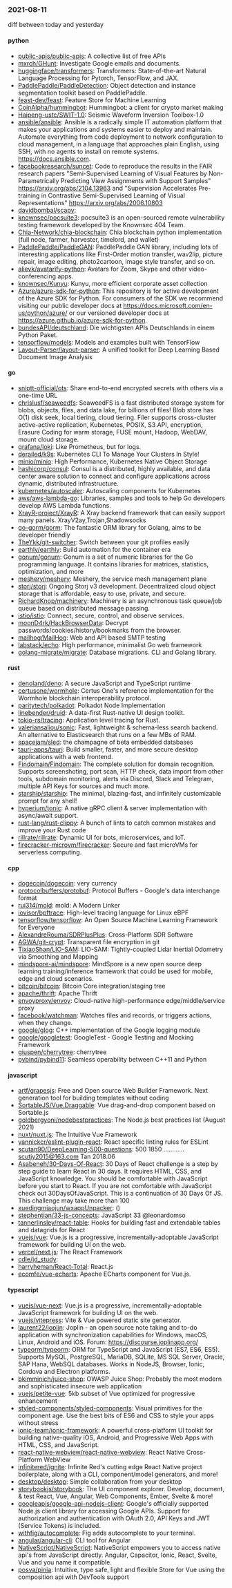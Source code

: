 ### 2021-08-11
diff between today and yesterday

#### python
* [public-apis/public-apis](https://github.com/public-apis/public-apis): A collective list of free APIs
* [mxrch/GHunt](https://github.com/mxrch/GHunt):  Investigate Google emails and documents.
* [huggingface/transformers](https://github.com/huggingface/transformers):  Transformers: State-of-the-art Natural Language Processing for Pytorch, TensorFlow, and JAX.
* [PaddlePaddle/PaddleDetection](https://github.com/PaddlePaddle/PaddleDetection): Object detection and instance segmentation toolkit based on PaddlePaddle.
* [feast-dev/feast](https://github.com/feast-dev/feast): Feature Store for Machine Learning
* [CoinAlpha/hummingbot](https://github.com/CoinAlpha/hummingbot): Hummingbot: a client for crypto market making
* [Haipeng-ustc/SWIT-1.0](https://github.com/Haipeng-ustc/SWIT-1.0): Seismic Waveform Inversion Toolbox-1.0
* [ansible/ansible](https://github.com/ansible/ansible): Ansible is a radically simple IT automation platform that makes your applications and systems easier to deploy and maintain. Automate everything from code deployment to network configuration to cloud management, in a language that approaches plain English, using SSH, with no agents to install on remote systems. https://docs.ansible.com.
* [facebookresearch/suncet](https://github.com/facebookresearch/suncet): Code to reproduce the results in the FAIR research papers "Semi-Supervised Learning of Visual Features by Non-Parametrically Predicting View Assignments with Support Samples" https://arxiv.org/abs/2104.13963 and "Supervision Accelerates Pre-training in Contrastive Semi-Supervised Learning of Visual Representations" https://arxiv.org/abs/2006.10803
* [davidbombal/scapy](https://github.com/davidbombal/scapy): 
* [knownsec/pocsuite3](https://github.com/knownsec/pocsuite3): pocsuite3 is an open-sourced remote vulnerability testing framework developed by the Knownsec 404 Team.
* [Chia-Network/chia-blockchain](https://github.com/Chia-Network/chia-blockchain): Chia blockchain python implementation (full node, farmer, harvester, timelord, and wallet)
* [PaddlePaddle/PaddleGAN](https://github.com/PaddlePaddle/PaddleGAN): PaddlePaddle GAN library, including lots of interesting applications like First-Order motion transfer, wav2lip, picture repair, image editing, photo2cartoon, image style transfer, and so on.
* [alievk/avatarify-python](https://github.com/alievk/avatarify-python): Avatars for Zoom, Skype and other video-conferencing apps.
* [knownsec/Kunyu](https://github.com/knownsec/Kunyu): Kunyu, more efficient corporate asset collection
* [Azure/azure-sdk-for-python](https://github.com/Azure/azure-sdk-for-python): This repository is for active development of the Azure SDK for Python. For consumers of the SDK we recommend visiting our public developer docs at https://docs.microsoft.com/en-us/python/azure/ or our versioned developer docs at https://azure.github.io/azure-sdk-for-python.
* [bundesAPI/deutschland](https://github.com/bundesAPI/deutschland): Die wichtigsten APIs Deutschlands in einem Python Paket.
* [tensorflow/models](https://github.com/tensorflow/models): Models and examples built with TensorFlow
* [Layout-Parser/layout-parser](https://github.com/Layout-Parser/layout-parser): A unified toolkit for Deep Learning Based Document Image Analysis

#### go
* [sniptt-official/ots](https://github.com/sniptt-official/ots):  Share end-to-end encrypted secrets with others via a one-time URL
* [chrislusf/seaweedfs](https://github.com/chrislusf/seaweedfs): SeaweedFS is a fast distributed storage system for blobs, objects, files, and data lake, for billions of files! Blob store has O(1) disk seek, local tiering, cloud tiering. Filer supports cross-cluster active-active replication, Kubernetes, POSIX, S3 API, encryption, Erasure Coding for warm storage, FUSE mount, Hadoop, WebDAV, mount cloud storage.
* [grafana/loki](https://github.com/grafana/loki): Like Prometheus, but for logs.
* [derailed/k9s](https://github.com/derailed/k9s):  Kubernetes CLI To Manage Your Clusters In Style!
* [minio/minio](https://github.com/minio/minio): High Performance, Kubernetes Native Object Storage
* [hashicorp/consul](https://github.com/hashicorp/consul): Consul is a distributed, highly available, and data center aware solution to connect and configure applications across dynamic, distributed infrastructure.
* [kubernetes/autoscaler](https://github.com/kubernetes/autoscaler): Autoscaling components for Kubernetes
* [aws/aws-lambda-go](https://github.com/aws/aws-lambda-go): Libraries, samples and tools to help Go developers develop AWS Lambda functions.
* [XrayR-project/XrayR](https://github.com/XrayR-project/XrayR): A Xray backend framework that can easily support many panels. XrayV2ay,Trojan,Shadowsocks
* [go-gorm/gorm](https://github.com/go-gorm/gorm): The fantastic ORM library for Golang, aims to be developer friendly
* [TheYkk/git-switcher](https://github.com/TheYkk/git-switcher): Switch between your git profiles easily
* [earthly/earthly](https://github.com/earthly/earthly): Build automation for the container era
* [gonum/gonum](https://github.com/gonum/gonum): Gonum is a set of numeric libraries for the Go programming language. It contains libraries for matrices, statistics, optimization, and more
* [meshery/meshery](https://github.com/meshery/meshery): Meshery, the service mesh management plane
* [storj/storj](https://github.com/storj/storj): Ongoing Storj v3 development. Decentralized cloud object storage that is affordable, easy to use, private, and secure.
* [RichardKnop/machinery](https://github.com/RichardKnop/machinery): Machinery is an asynchronous task queue/job queue based on distributed message passing.
* [istio/istio](https://github.com/istio/istio): Connect, secure, control, and observe services.
* [moonD4rk/HackBrowserData](https://github.com/moonD4rk/HackBrowserData): Decrypt passwords/cookies/history/bookmarks from the browser. 
* [mailhog/MailHog](https://github.com/mailhog/MailHog): Web and API based SMTP testing
* [labstack/echo](https://github.com/labstack/echo): High performance, minimalist Go web framework
* [golang-migrate/migrate](https://github.com/golang-migrate/migrate): Database migrations. CLI and Golang library.

#### rust
* [denoland/deno](https://github.com/denoland/deno): A secure JavaScript and TypeScript runtime
* [certusone/wormhole](https://github.com/certusone/wormhole): Certus One's reference implementation for the Wormhole blockchain interoperability protocol.
* [paritytech/polkadot](https://github.com/paritytech/polkadot): Polkadot Node Implementation
* [linebender/druid](https://github.com/linebender/druid): A data-first Rust-native UI design toolkit.
* [tokio-rs/tracing](https://github.com/tokio-rs/tracing): Application level tracing for Rust.
* [valeriansaliou/sonic](https://github.com/valeriansaliou/sonic):  Fast, lightweight & schema-less search backend. An alternative to Elasticsearch that runs on a few MBs of RAM.
* [spacejam/sled](https://github.com/spacejam/sled): the champagne of beta embedded databases
* [tauri-apps/tauri](https://github.com/tauri-apps/tauri): Build smaller, faster, and more secure desktop applications with a web frontend.
* [Findomain/Findomain](https://github.com/Findomain/Findomain): The complete solution for domain recognition. Supports screenshoting, port scan, HTTP check, data import from other tools, subdomain monitoring, alerts via Discord, Slack and Telegram, multiple API Keys for sources and much more.
* [starship/starship](https://github.com/starship/starship):  The minimal, blazing-fast, and infinitely customizable prompt for any shell!
* [hyperium/tonic](https://github.com/hyperium/tonic): A native gRPC client & server implementation with async/await support.
* [rust-lang/rust-clippy](https://github.com/rust-lang/rust-clippy): A bunch of lints to catch common mistakes and improve your Rust code
* [rillrate/rillrate](https://github.com/rillrate/rillrate): Dynamic UI for bots, microservices, and IoT.
* [firecracker-microvm/firecracker](https://github.com/firecracker-microvm/firecracker): Secure and fast microVMs for serverless computing.

#### cpp
* [dogecoin/dogecoin](https://github.com/dogecoin/dogecoin): very currency
* [protocolbuffers/protobuf](https://github.com/protocolbuffers/protobuf): Protocol Buffers - Google's data interchange format
* [rui314/mold](https://github.com/rui314/mold): mold: A Modern Linker
* [iovisor/bpftrace](https://github.com/iovisor/bpftrace): High-level tracing language for Linux eBPF
* [tensorflow/tensorflow](https://github.com/tensorflow/tensorflow): An Open Source Machine Learning Framework for Everyone
* [AlexandreRouma/SDRPlusPlus](https://github.com/AlexandreRouma/SDRPlusPlus): Cross-Platform SDR Software
* [AGWA/git-crypt](https://github.com/AGWA/git-crypt): Transparent file encryption in git
* [TixiaoShan/LIO-SAM](https://github.com/TixiaoShan/LIO-SAM): LIO-SAM: Tightly-coupled Lidar Inertial Odometry via Smoothing and Mapping
* [mindspore-ai/mindspore](https://github.com/mindspore-ai/mindspore): MindSpore is a new open source deep learning training/inference framework that could be used for mobile, edge and cloud scenarios.
* [bitcoin/bitcoin](https://github.com/bitcoin/bitcoin): Bitcoin Core integration/staging tree
* [apache/thrift](https://github.com/apache/thrift): Apache Thrift
* [envoyproxy/envoy](https://github.com/envoyproxy/envoy): Cloud-native high-performance edge/middle/service proxy
* [facebook/watchman](https://github.com/facebook/watchman): Watches files and records, or triggers actions, when they change.
* [google/glog](https://github.com/google/glog): C++ implementation of the Google logging module
* [google/googletest](https://github.com/google/googletest): GoogleTest - Google Testing and Mocking Framework
* [giuspen/cherrytree](https://github.com/giuspen/cherrytree): cherrytree
* [pybind/pybind11](https://github.com/pybind/pybind11): Seamless operability between C++11 and Python

#### javascript
* [artf/grapesjs](https://github.com/artf/grapesjs): Free and Open source Web Builder Framework. Next generation tool for building templates without coding
* [SortableJS/Vue.Draggable](https://github.com/SortableJS/Vue.Draggable): Vue drag-and-drop component based on Sortable.js
* [goldbergyoni/nodebestpractices](https://github.com/goldbergyoni/nodebestpractices):  The Node.js best practices list (August 2021)
* [nuxt/nuxt.js](https://github.com/nuxt/nuxt.js): The Intuitive Vue Framework
* [yannickcr/eslint-plugin-react](https://github.com/yannickcr/eslint-plugin-react): React specific linting rules for ESLint
* [scutan90/DeepLearning-500-questions](https://github.com/scutan90/DeepLearning-500-questions): 500 1850 ............ scutjy2015@163.com  Tan 2018.06
* [Asabeneh/30-Days-Of-React](https://github.com/Asabeneh/30-Days-Of-React): 30 Days of React challenge is a step by step guide to learn React in 30 days. It requires HTML, CSS, and JavaScript knowledge. You should be comfortable with JavaScript before you start to React. If you are not comfortable with JavaScript check out 30DaysOfJavaScript. This is a continuation of 30 Days Of JS. This challenge may take more than 100
* [xuedingmiaojun/wxappUnpacker](https://github.com/xuedingmiaojun/wxappUnpacker): ()
* [stephentian/33-js-concepts](https://github.com/stephentian/33-js-concepts):   JavaScript 33 @leonardomso
* [tannerlinsley/react-table](https://github.com/tannerlinsley/react-table):  Hooks for building fast and extendable tables and datagrids for React
* [vuejs/vue](https://github.com/vuejs/vue):  Vue.js is a progressive, incrementally-adoptable JavaScript framework for building UI on the web.
* [vercel/next.js](https://github.com/vercel/next.js): The React Framework
* [cdle/jd_study](https://github.com/cdle/jd_study): 
* [harryheman/React-Total](https://github.com/harryheman/React-Total):    React.js        
* [ecomfe/vue-echarts](https://github.com/ecomfe/vue-echarts): Apache ECharts component for Vue.js.

#### typescript
* [vuejs/vue-next](https://github.com/vuejs/vue-next):  Vue.js is a progressive, incrementally-adoptable JavaScript framework for building UI on the web.
* [vuejs/vitepress](https://github.com/vuejs/vitepress): Vite & Vue powered static site generator.
* [laurent22/joplin](https://github.com/laurent22/joplin): Joplin - an open source note taking and to-do application with synchronization capabilities for Windows, macOS, Linux, Android and iOS. Forum: https://discourse.joplinapp.org/
* [typeorm/typeorm](https://github.com/typeorm/typeorm): ORM for TypeScript and JavaScript (ES7, ES6, ES5). Supports MySQL, PostgreSQL, MariaDB, SQLite, MS SQL Server, Oracle, SAP Hana, WebSQL databases. Works in NodeJS, Browser, Ionic, Cordova and Electron platforms.
* [bkimminich/juice-shop](https://github.com/bkimminich/juice-shop): OWASP Juice Shop: Probably the most modern and sophisticated insecure web application
* [vuejs/petite-vue](https://github.com/vuejs/petite-vue): 5kb subset of Vue optimized for progressive enhancement
* [styled-components/styled-components](https://github.com/styled-components/styled-components): Visual primitives for the component age. Use the best bits of ES6 and CSS to style your apps without stress 
* [ionic-team/ionic-framework](https://github.com/ionic-team/ionic-framework): A powerful cross-platform UI toolkit for building native-quality iOS, Android, and Progressive Web Apps with HTML, CSS, and JavaScript.
* [react-native-webview/react-native-webview](https://github.com/react-native-webview/react-native-webview): React Native Cross-Platform WebView
* [infinitered/ignite](https://github.com/infinitered/ignite): Infinite Red's cutting edge React Native project boilerplate, along with a CLI, component/model generators, and more!
* [desktop/desktop](https://github.com/desktop/desktop): Simple collaboration from your desktop
* [storybookjs/storybook](https://github.com/storybookjs/storybook):  The UI component explorer. Develop, document, & test React, Vue, Angular, Web Components, Ember, Svelte & more!
* [googleapis/google-api-nodejs-client](https://github.com/googleapis/google-api-nodejs-client): Google's officially supported Node.js client library for accessing Google APIs. Support for authorization and authentication with OAuth 2.0, API Keys and JWT (Service Tokens) is included.
* [withfig/autocomplete](https://github.com/withfig/autocomplete): Fig adds autocomplete to your terminal.
* [angular/angular-cli](https://github.com/angular/angular-cli): CLI tool for Angular
* [NativeScript/NativeScript](https://github.com/NativeScript/NativeScript): NativeScript empowers you to access native api's from JavaScript directly. Angular, Capacitor, Ionic, React, Svelte, Vue and you name it compatible.
* [posva/pinia](https://github.com/posva/pinia):  Intuitive, type safe, light and flexible Store for Vue using the composition api with DevTools support
